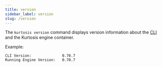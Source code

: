 ```yaml
---
title: version
sidebar_label: version
slug: /version
---
```


The `kurtosis version` command displays version information about the [CLI](./index.md) and the Kurtosis engine container.

Example:

```console
CLI Version:              0.70.7
Running Engine Version:   0.70.7
```
